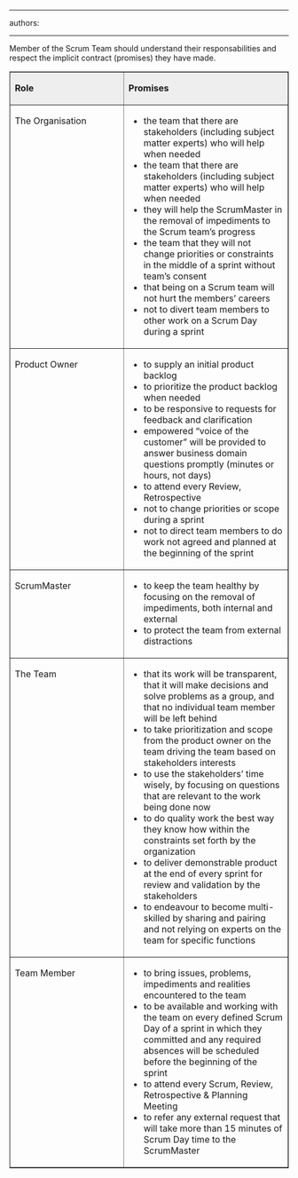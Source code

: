 

---
authors:

---




<span class='intro'> Member of the Scrum Team should understand their responsabilities and respect the implicit contract (promises) they have made. 
 </span>

  <table border="1" cellspacing="0" cellpadding="4">
    <tbody>
        <tr>
            <td width="319" valign="top" bgcolor="#eeeeee">
            <p><strong>Role</strong></p>
            </td>
            <td width="502" valign="top" bgcolor="#eeeeee">
            <p><strong>Promises </strong></p>
            </td>
        </tr>
        <tr>
            <td width="319" valign="top">
            <p>The Organisation</p>
            </td>
            <td width="502" valign="top">
            <ul>
                <li>the team that there are stakeholders (including subject matter experts) who will help when needed </li>
                <li>the team that there are stakeholders (including subject matter experts) who will help when needed </li>
                <li>they will help the ScrumMaster in the removal of impediments to the Scrum team’s progress </li>
                <li>the team that they will not change priorities or constraints in the middle of a sprint without team’s consent </li>
                <li>that being on a Scrum team will not hurt the members’ careers </li>
                <li>not to divert team members to other work on a Scrum Day during a sprint </li>
            </ul>
            </td>
        </tr>
        <tr>
            <td width="319" valign="top">
            <p>Product Owner</p>
            </td>
            <td width="502" valign="top">
            <ul>
                <li>to supply an initial product backlog </li>
                <li>to prioritize the product backlog when needed </li>
                <li>to be responsive to requests for feedback and clarification </li>
                <li>empowered “voice of the customer” will be provided to answer business domain questions promptly (minutes or hours, not days) </li>
                <li>to attend every Review, Retrospective </li>
                <li>not to change priorities or scope during a sprint </li>
                <li>not to direct team members to do work not agreed and planned at the beginning of the sprint </li>
            </ul>
            </td>
        </tr>
        <tr>
            <td width="319" valign="top">
            <p>ScrumMaster</p>
            </td>
            <td width="502" valign="top">
            <ul>
                <li>to keep the team healthy by focusing on the removal of impediments, both internal and external </li>
                <li>to protect the team from external distractions </li>
            </ul>
            </td>
        </tr>
        <tr>
            <td width="319" valign="top">
            <p>The Team</p>
            </td>
            <td width="502" valign="top">
            <ul>
                <li>that its work will be transparent, that it will make decisions and solve problems as a group, and that no individual team member will be left behind </li>
                <li>to take prioritization and scope from the product owner on the team driving the team based on stakeholders interests </li>
                <li>to use the stakeholders’ time wisely, by focusing on questions that are relevant to the work being done now </li>
                <li>to do quality work the best way they know how within the constraints set forth by the organization </li>
                <li>to deliver demonstrable product at the end of every sprint for review and validation by the stakeholders </li>
                <li>to endeavour to become multi-skilled by sharing and pairing and not relying on experts on the team for specific functions </li>
            </ul>
            </td>
        </tr>
        <tr>
            <td width="319" valign="top">
            <p>Team Member</p>
            </td>
            <td width="502" valign="top">
            <ul>
                <li>to bring issues, problems, impediments and realities encountered to the team </li>
                <li>to be available and working with the team on every defined Scrum Day of a sprint in which they committed and any required absences will be scheduled before the beginning of the sprint </li>
                <li>to attend every Scrum, Review, Retrospective &amp; Planning Meeting </li>
                <li>to refer any external request that will take more than 15 minutes of Scrum Day time to the ScrumMaster </li>
            </ul>
            </td>
        </tr>
    </tbody>
</table>



